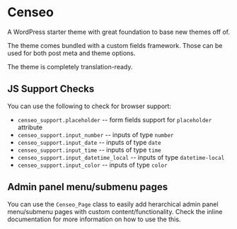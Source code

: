 Censeo
======

A WordPress starter theme with great foundation to base new themes off of.

The theme comes bundled with a custom fields framework. Those can be used for both post meta and theme options.

The theme is completely translation-ready.

## JS Support Checks

You can use the following to check for browser support:

* `censeo_support.placeholder` -- form fields support for `placeholder` attribute
* `censeo_support.input_number` -- inputs of type `number`
* `censeo_support.input_date` -- inputs of type `date`
* `censeo_support.input_time` -- inputs of type `time`
* `censeo_support.input_datetime_local` -- inputs of type `datetime-local`
* `censeo_support.input_color` -- inputs of type `color`

## Admin panel menu/submenu pages

You can use the `Censeo_Page` class to easily add herarchical admin panel menu/submenu pages with custom content/functionality. Check the inline documentation for more information on how to use the this.